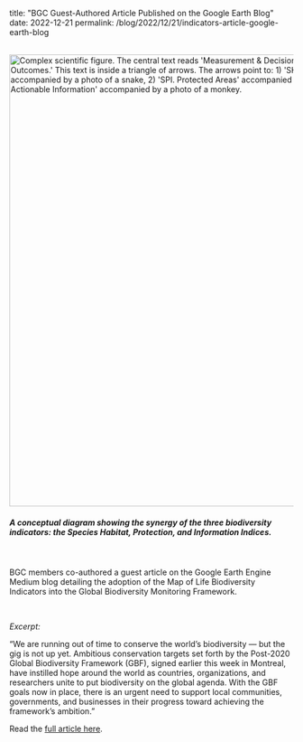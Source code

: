 title: "BGC Guest-Authored Article Published on the Google Earth Blog"
date: 2022-12-21
permalink: /blog/2022/12/21/indicators-article-google-earth-blog


<br />

<div class="row padded">
    <div class="col-md-12 padded imgWrapper">
        <img class="center-block" alt="Complex scientific figure. The central text reads 'Measurement & Decision Support for Achieving Biodiversity Outcomes.' This text is inside a triangle of arrows. The arrows point to: 1) 'SHI. Ecosystems and Species Populations' accompanied by a photo of a snake, 2) 'SPI. Protected Areas' accompanied by a photo of a toucan, and 3) 'SII. Actionable Information' accompanied by a photo of a monkey." src="https://mapoflife.github.io/landing/assets/content_static/blog/2022-12-21/indicators_figure_google_earth.png" width="800px" />
        <div class="caption centered"><h5><em>A conceptual diagram showing the synergy of the three biodiversity indicators: the Species Habitat, Protection, and Information Indices.</em></h5></div>
    </div>
</div>


<br />

BGC members co-authored a guest article on the Google Earth Engine Medium blog detailing the adoption of the Map of Life Biodiversity Indicators into the Global Biodiversity Monitoring Framework.

<br />

<em>Excerpt:</em>

“We are running out of time to conserve the world’s biodiversity — but the gig is not up yet. Ambitious conservation targets set forth by the Post-2020 Global Biodiversity Framework (GBF), signed earlier this week in Montreal, have instilled hope around the world as countries, organizations, and researchers unite to put biodiversity on the global agenda. With the GBF goals now in place, there is an urgent need to support local communities, governments, and businesses in their progress toward achieving the framework’s ambition.”

Read the [full article here](https://medium.com/google-earth/map-of-life-indicators-adopted-in-un-biodiversity-framework-c91e2967c2f6).
